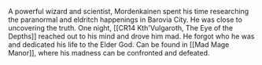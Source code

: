 A powerful wizard and scientist, Mordenkainen spent his time researching the paranormal and eldritch happenings in Barovia City. He was close to uncovering the truth. One night, [[CR14 Kth'Vulgaroth, The Eye of the Depths]] reached out to his mind and drove him mad. He forgot who he was and dedicated his life to the Elder God. Can be found in [[Mad Mage Manor]], where his madness can be confronted and defeated.